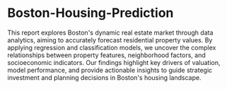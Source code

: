 # Boston-Housing-Prediction
This report explores Boston's dynamic real estate market through data analytics, aiming to accurately forecast residential property values. By applying regression and classification models, we uncover the complex relationships between property features, neighborhood factors, and socioeconomic indicators. Our findings highlight key drivers of valuation, model performance, and provide actionable insights to guide strategic investment and planning decisions in Boston's housing landscape.
